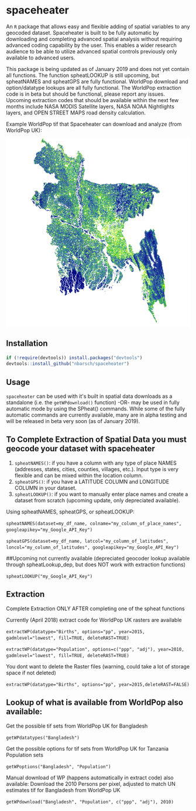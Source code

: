# spaceheater

An `R` package that allows easy and flexible adding of spatial variables to any geocoded dataset.  Spaceheater is built to be fully automatic by downloading and completing advanced spatial analysis without requiring advanced coding capability by the user. This enables a wider research audience to be able to utilize advanced spatial controls previously only available to advanced users.

This package is being updated as of January 2019 and does not yet contain all functions. The function spheatLOOKUP is still upcoming, but spheatNAMES and spheatGPS are fully functional. WorldPop download and option/datatype lookups are all fully functional.  The WorldPop extraction code is in beta but should be functional, please report any issues.  Upcoming extraction codes that should be available within the next few months include NASA MODIS Satellite layers, NASA NOAA Nightlights layers, and OPEN STREET MAPS road density calculation.

Example WorldPop tif that Spaceheater can download and analyze (from WorldPop UK):

![Data](/SpaceheaterExampleBangladesh.png?raw=true "Spaceheater Data")

## Installation

```r
if (!require(devtools)) install.packages("devtools")
devtools::install_github("nbarsch/spaceheater")
```

## Usage
```spaceheater``` can be used with it's built in spatial data downloads as a standalone (i.e. the ```getWPdownload()``` function) -OR- may be used in fully automatic mode by using the SPheat() commands. While some of the fully automatic commands are currently available, many are in alpha testing and will be released in beta very soon (as of January 2019). 

## To Complete Extraction of Spatial Data you must geocode your dataset with spaceheater
1. ```spheatNAMES()```: if you have a column with any type of place NAMES (addresses, states, cities, counties, villages, etc.).  Input type is very flexible and can be mixed within the location column. 
2. ```spheatGPS()```: if you have a LATITUDE COLUMN and LONGITUDE COLUMN in your dataset.
3. ```spheatLOOKUP()```: if you want to manually enter place names and create a dataset from scratch (upcoming update, only depreciated available).

Using spheatNAMES, spheatGPS, or spheatLOOKUP:

```spheatNAMES(dataset=my_df_name, colname="my_column_of_place_names", googleapikey="my_Google_API_Key")```

```spheatGPS(dataset=my_df_name, latcol="my_column_of_latitudes", loncol="my_column_of_latitudes", googleapikey="my_Google_API_Key")```

##Upcoming not currently available (depreciated geocoder lookup available through spheatLookup_dep, but does NOT work with extraction functions)

```spheatLOOKUP("my_Google_API_Key")```


## Extraction

Complete Extraction ONLY AFTER completing one of the spheat functions

Currently (April 2018) extract code for WorldPop UK rasters are available

```extractWP(datatype="Births", options="pp", year=2015, gadmlevel="lowest", fill=TRUE, deleteRAST=TRUE)```

```extractWP(datatype="Population", options=c("ppp", "adj"), year=2010, gadmlevel="lowest", fill=TRUE, deleteRAST=TRUE)```

You dont want to delete the Raster files (warning, could take a lot of storage space if not deleted)

```extractWP(datatype="Births", options="pp", year=2015,deleteRAST=FALSE)```


## Lookup of what is available from WorldPop also available:

Get the possible tif sets from WorldPop UK for Bangladesh

```getWPdatatypes("Bangladesh")```

Get the possible options for tif sets from WorldPop UK for Tanzania Population sets

```getWPoptions("Bangladesh", "Population")```

Manual download of WP (happens automatically in extract code) also available:
Download the 2010 Persons per pixel, adjusted to match UN estimates tif for Bangladesh from WorldPop UK

```getWPdownload("Bangladesh", "Population", c("ppp", "adj"), 2010)```







